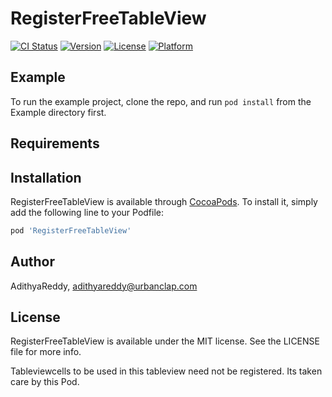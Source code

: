 # RegisterFreeTableView


[![CI Status](http://img.shields.io/travis/AdithyaReddy/RegisterFreeTableView.svg?style=flat)](https://travis-ci.org/AdithyaReddy/RegisterFreeTableView)
[![Version](https://img.shields.io/cocoapods/v/RegisterFreeTableView.svg?style=flat)](http://cocoapods.org/pods/RegisterFreeTableView)
[![License](https://img.shields.io/cocoapods/l/RegisterFreeTableView.svg?style=flat)](http://cocoapods.org/pods/RegisterFreeTableView)
[![Platform](https://img.shields.io/cocoapods/p/RegisterFreeTableView.svg?style=flat)](http://cocoapods.org/pods/RegisterFreeTableView)

## Example

To run the example project, clone the repo, and run `pod install` from the Example directory first.

## Requirements

## Installation

RegisterFreeTableView is available through [CocoaPods](http://cocoapods.org). To install
it, simply add the following line to your Podfile:

```ruby
pod 'RegisterFreeTableView'
```

## Author

AdithyaReddy, adithyareddy@urbanclap.com

## License

RegisterFreeTableView is available under the MIT license. See the LICENSE file for more info.

Tableviewcells to be used in this tableview need not be registered. Its taken care by this Pod.

